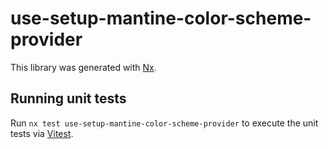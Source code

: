 # use-setup-mantine-color-scheme-provider

This library was generated with [Nx](https://nx.dev).

## Running unit tests

Run `nx test use-setup-mantine-color-scheme-provider` to execute the unit tests via [Vitest](https://vitest.dev/).
